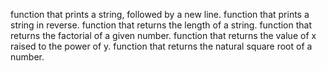 function that prints a string, followed by a new line.
function that prints a string in reverse.
function that returns the length of a string.
function that returns the factorial of a given number.
function that returns the value of x raised to the power of y.
function that returns the natural square root of a number.